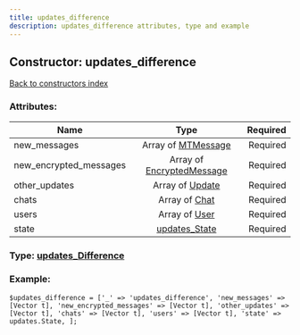 ```yaml
---
title: updates_difference
description: updates_difference attributes, type and example
---
```

## Constructor: updates\_difference  
[Back to constructors index](index.md)



### Attributes:

| Name     |    Type       | Required |
|----------|:-------------:|---------:|
|new\_messages|Array of [MTMessage](../types/MTMessage.md) | Required|
|new\_encrypted\_messages|Array of [EncryptedMessage](../types/EncryptedMessage.md) | Required|
|other\_updates|Array of [Update](../types/Update.md) | Required|
|chats|Array of [Chat](../types/Chat.md) | Required|
|users|Array of [User](../types/User.md) | Required|
|state|[updates\_State](../types/updates_State.md) | Required|



### Type: [updates\_Difference](../types/updates_Difference.md)


### Example:

```
$updates_difference = ['_' => 'updates_difference', 'new_messages' => [Vector t], 'new_encrypted_messages' => [Vector t], 'other_updates' => [Vector t], 'chats' => [Vector t], 'users' => [Vector t], 'state' => updates.State, ];
```  

